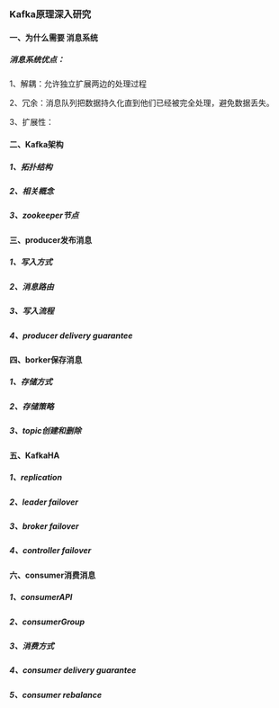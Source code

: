 

### Kafka原理深入研究

#### 一、为什么需要 消息系统

##### 消息系统优点：

1、解耦：允许独立扩展两边的处理过程

2、冗余：消息队列把数据持久化直到他们已经被完全处理，避免数据丢失。

3、扩展性：

#### 二、Kafka架构

##### 1、拓扑结构

##### 2、相关概念

##### 3、zookeeper节点

#### 三、producer发布消息

##### 1、写入方式

##### 2、消息路由

##### 3、写入流程

##### 4、producer delivery guarantee

#### 四、borker保存消息

##### 1、存储方式

##### 2、存储策略

##### 3、topic创建和删除

#### 五、KafkaHA

##### 1、replication

##### 2、leader failover

##### 3、broker failover

##### 4、controller failover

#### 六、consumer消费消息

##### 1、consumerAPI

##### 2、consumerGroup

##### 3、消费方式

##### 4、consumer delivery guarantee

##### 5、consumer rebalance



